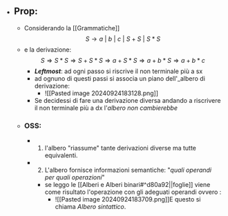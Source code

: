 - ## Prop:
	- Considerando la [[Grammatiche]] $$S\to a\ |\ b\ |\ c\ |\ S+S\ |\ S*S$$
	-  e la derivazione:$$S \Rightarrow S*S \Rightarrow S+S*S \Rightarrow a+S*S \Rightarrow a+b*S \Rightarrow a+b * c$$
		- ___Leftmost___: ad ogni passo si riscrive il non terminale più a sx  
		- ad ognuno di questi passi si associa un piano dell'_albero di derivazione:
			-  ![[Pasted image 20240924183128.png]]
		- Se decidessi di fare una derivazione diversa andando a riscrivere il non terminale più a dx l'_albero non cambierebbe_
	- ### OSS:
		- 1) l'albero "riassume" tante derivazioni diverse ma tutte equivalenti.
		- 2) L'albero fornisce informazioni semantiche: "_quali operandi per quali operazioni_"
			- se leggo le [[Alberi e Alberi binari#^d80a92||foglie]] viene come risultato l'operazione con gli adeguati operandi ovvero :
				- ![[Pasted image 20240924183709.png]]E questo si chiama _Albero sintattico_.